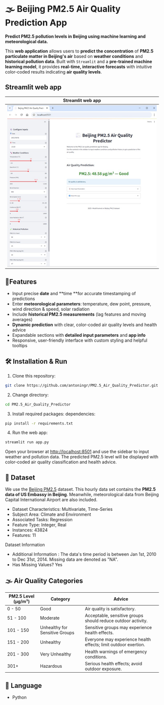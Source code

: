 # 🌫️ Beijing PM2.5 Air Quality Prediction App

**Predict PM2.5 pollution levels in Beijing using machine learning and meteorological data.**

This **web application** allows users to **predict the concentration** of **PM2.5 particulate matter in Beijing's air** based on **weather conditions** and **historical pollution data**. Built with `Streamlit` and a **pre-trained machine learning model**, it provides **real-time, interactive forecasts** with intuitive color-coded results indicating **air quality levels**.


## Streamlit web app

| Streamlit web app                          |
| ------------------------------------------ |
| ![streamlit](image/streamlit.jpg)         |


## 📌Features
- Input precise **date** and **time **for accurate timestamping of predictions
- Enter **meteorological parameters**: temperature, dew point, pressure, wind direction & speed, solar radiation
- Include **historical PM2.5 measurements** (lag features and moving averages)
- **Dynamic prediction** with clear, color-coded air quality levels and health advice
- Expandable sections with **detailed input parameters** and **app info**
- Responsive, user-friendly interface with custom styling and helpful tooltips


## 🛠️ Installation & Run

1. Clone this repository:
```bash
git clone https://github.com/antoningr/PM2.5_Air_Quality_Predictor.git
```

2. Change directory:
```bash
cd PM2.5_Air_Quality_Predictor
```

3. Install required packages: dependencies:
```bash
pip install -r requirements.txt
```

4. Run the web app:
```bash
streamlit run app.py
```

Open your browser at [http://localhost:8501](http://localhost:8501) and use the sidebar to input weather and pollution data. The predicted PM2.5 level will be displayed with color-coded air quality classification and health advice.


## 📁 Dataset

We use the [Beijing PM2.5](https://archive.ics.uci.edu/dataset/381/beijing+pm2+5+data) dataset.
This hourly data set contains the **PM2.5 data of US Embassy in Beijing**. Meanwhile, meteorological data from Beijing Capital International Airport are also included.

- Dataset Characteristics: Multivariate, Time-Series
- Subject Area: Climate and Environment
- Associated Tasks: Regression
- Feature Type: Integer, Real
- Instances: 43824
- Features: 11

Dataset Information
- Additional Information : The data's time period is between Jan 1st, 2010 to Dec 31st, 2014. Missing data are denoted as "NA".
- Has Missing Values? Yes 


## 🌫️ Air Quality Categories

| PM2.5 Level (μg/m³) | Category                       | Advice                                                          |
| ------------------- | ------------------------------ | --------------------------------------------------------------- |
| 0 - 50              | Good                           | Air quality is satisfactory.                                    |
| 51 - 100            | Moderate                       | Acceptable, sensitive groups should reduce outdoor activity.    |
| 101 - 150           | Unhealthy for Sensitive Groups | Sensitive groups may experience health effects.                 |
| 151 - 200           | Unhealthy                      | Everyone may experience health effects; limit outdoor exertion. |
| 201 - 300           | Very Unhealthy                 | Health warnings of emergency conditions.                        |
| 301+                | Hazardous                      | Serious health effects; avoid outdoor exposure.                 |


## 📘 Language

- Python
